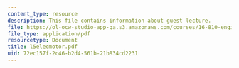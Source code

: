 ```yaml
---
content_type: resource
description: This file contains information about guest lecture.
file: https://ol-ocw-studio-app-qa.s3.amazonaws.com/courses/16-810-engineering-design-and-rapid-prototyping-january-iap-2007/72ec157f2c46b2d4561b21b834cd2231_l5elecmotor.pdf
file_type: application/pdf
resourcetype: Document
title: l5elecmotor.pdf
uid: 72ec157f-2c46-b2d4-561b-21b834cd2231
---
```

